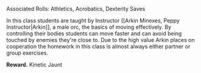 Associated Rolls: Athletics, Acrobatics, Dexterity Saves

In this class students are taught by Instructor [[Arkin Minexes, Peppy Instructor|Arkin]], a male orc, the basics of moving effectively. By controlling their bodies students can move faster and can avoid being touched by enemies they're close to. Due to the high value Arkin places on cooperation the homework in this class is almost always either partner or group exercises.

**Reward.** Kinetic Jaunt